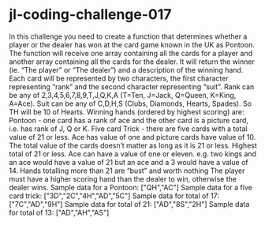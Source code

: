 # jl-coding-challenge-017
In this challenge you need to create a function that determines whether a player or the dealer has won at the card game known in the UK as Pontoon.  The function will receive one array containing all the cards for a player and another array containing all the cards for the dealer. It will return the winner (ie. “The player” or “The dealer”) and a description of the winning hand.  Each card will be represented by two characters, the first character representing “rank” and the second character representing “suit”. Rank can be any of 2,3,4,5,6,7,8,9,T,J,Q,K,A (T=Ten, J=Jack, Q=Queen, K=King, A=Ace). Suit can be any of C,D,H,S (Clubs, Diamonds, Hearts, Spades). So TH will be 10 of Hearts.  Winning hands (ordered by highest scoring) are:  Pontoon - one card has a rank of ace and the other card is a picture card, i.e. has rank of J, Q or K.  Five card Trick - there are five cards with a total value of 21 or less. Ace has value of one and picture cards have value of 10. The total value of the cards doesn’t matter as long as it is 21 or less.  Highest total of 21 or less. Ace can have a value of one or eleven. e.g. two kings and an ace would have a value of 21 but an ace and a 3 would have a value of 14.  Hands totalling more than 21 are “bust” and worth nothing  The player must have a higher scoring hand than the dealer to win, otherwise the dealer wins.  Sample data for a Pontoon: ["QH","AC"]  Sample data for a five card trick: ["3D","2C","4H","AD","5C"]  Sample data for total of 17: ["7C","AD","9H"]  Sample data for total of 21: ["AD","8S","2H"]  Sample data for total of 13: ["AD","AH","AS"]
